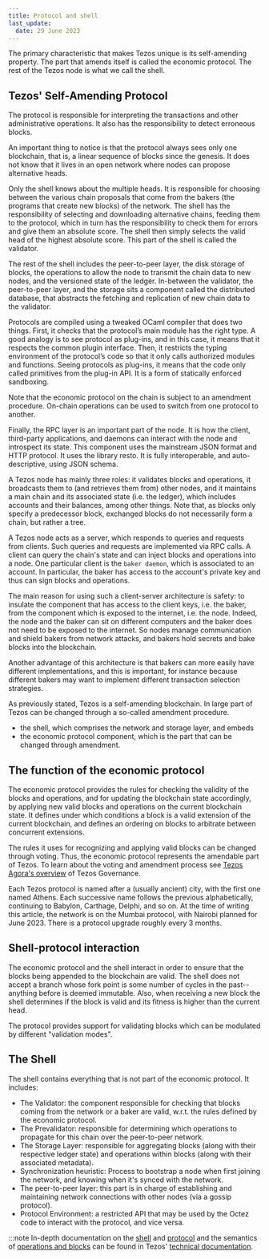 ```yaml
---
title: Protocol and shell
last_update:
  date: 29 June 2023
---
```


The primary characteristic that makes Tezos unique is its self-amending property. The part that amends itself is called the economic protocol. The rest of the Tezos node is what we call the shell.

## Tezos' Self-Amending Protocol

The protocol is responsible for interpreting the transactions and other administrative operations. It also has the responsibility to detect erroneous blocks.

An important thing to notice is that the protocol always sees only one blockchain, that is, a linear sequence of blocks since the genesis. It does not know that it lives in an open network where nodes can propose alternative heads.

Only the shell knows about the multiple heads. It is responsible for choosing between the various chain proposals that come from the bakers (the programs that create new blocks) of the network. The shell has the responsibility of selecting and downloading alternative chains, feeding them to the protocol, which in turn has the responsibility to check them for errors and give them an absolute score. The shell then simply selects the valid head of the highest absolute score. This part of the shell is called the validator.

The rest of the shell includes the peer-to-peer layer, the disk storage of blocks, the operations to allow the node to transmit the chain data to new nodes, and the versioned state of the ledger. In-between the validator, the peer-to-peer layer, and the storage sits a component called the distributed database, that abstracts the fetching and replication of new chain data to the validator.

Protocols are compiled using a tweaked OCaml compiler that does two things. First, it checks that the protocol’s main module has the right type. A good analogy is to see protocol as plug-ins, and in this case, it means that it respects the common plugin interface. Then, it restricts the typing environment of the protocol’s code so that it only calls authorized modules and functions. Seeing protocols as plug-ins, it means that the code only called primitives from the plug-in API. It is a form of statically enforced sandboxing.

Note that the economic protocol on the chain is subject to an amendment procedure. On-chain operations can be used to switch from one protocol to another.

Finally, the RPC layer is an important part of the node. It is how the client, third-party applications, and daemons can interact with the node and introspect its state. This component uses the mainstream JSON format and HTTP protocol. It uses the library resto. It is fully interoperable, and auto-descriptive, using JSON schema.

A Tezos node has mainly three roles: it validates blocks and operations, it broadcasts them to (and retrieves them from) other nodes, and it maintains a main chain and its associated state (i.e. the ledger), which
includes accounts and their balances, among other things. Note that, as blocks only specify a predecessor block, exchanged blocks do not necessarily form a chain, but rather a tree.

A Tezos node acts as a server, which responds to queries and requests from clients. Such queries and requests are implemented via RPC calls. A client can query the chain's state and can inject blocks and operations into a
node. One particular client is the `baker daemon`, which is associated to an account. In particular, the baker has access to the account's private key and thus can sign blocks and operations.

The main reason for using such a client-server architecture is safety: to insulate the component that has access to the client keys, i.e. the baker, from the component which is exposed to the internet, i.e. the
node. Indeed, the node and the baker can sit on different computers and the baker does not need to be exposed to the internet. So nodes manage communication and shield bakers from network attacks, and bakers hold
secrets and bake blocks into the blockchain.

Another advantage of this architecture is that bakers can more easily have different implementations, and this is important, for instance because different bakers may want to implement different transaction
selection strategies.

As previously stated, Tezos is a self-amending blockchain. In large part of Tezos can be changed through a so-called amendment procedure.

-   the shell, which comprises the network and storage layer, and embeds
-   the economic protocol component, which is the part that can be
    changed through amendment.

## The function of the economic protocol

The economic protocol provides the rules for checking the validity of the blocks and operations, and for updating the blockchain state accordingly, by applying new valid blocks and operations on the current blockchain state. It defines under which conditions a block is a valid extension of the current blockchain, and defines an ordering on blocks to arbitrate between concurrent extensions.

The rules it uses for recognizing and applying valid blocks can be changed through voting. Thus, the economic protocol represents the amendable part of Tezos. To learn about the voting and amendment process see [Tezos Agora's overview](https://www.tezosagora.org/learn) of Tezos Governance.

Each Tezos protocol is named after a (usually ancient) city, with the first one named Athens. Each successive name follows the previous alphabetically, continuing to Babylon, Carthage, Delphi, and so on. At the time of writing this article, the network is on the Mumbai protocol, with Nairobi planned for June 2023. There is a protocol upgrade roughly every 3 months.

## Shell-protocol interaction

The economic protocol and the shell interact in order to ensure that the blocks being appended to the blockchain are valid. The shell does not accept a branch whose fork point is some number of cycles in the past--anything before is deemed immutable. Also, when receiving a new block the shell determines if the block is valid and its fitness is higher than the current head.

The protocol provides support for validating blocks which can be modulated by different "validation modes".


## The Shell

The shell contains everything that is not part of the economic protocol. It includes:

- The Validator: the component responsible for checking that blocks coming from the network or a baker are valid, w.r.t. the rules defined by the economic protocol.
- The Prevalidator: responsible for determining which operations to propagate for this chain over the peer-to-peer network.
- The Storage Layer: responsible for aggregating blocks (along with their respective ledger state) and operations within blocks (along with their associated metadata).
- Synchronization heuristic: Process to bootstrap a node when first joining the network, and knowing when it's synced with the network.
- The peer-to-peer layer: this part is in charge of establishing and maintaining network connections with other nodes (via a gossip protocol).
- Protocol Environment: a restricted API that may be used by the Octez code to interact with the protocol, and vice versa.


:::note
In-depth documentation on the [shell](https://tezos.gitlab.io/shell/the_big_picture.html) and [protocol](https://tezos.gitlab.io/active/protocol.html) and the semantics of [operations and blocks](https://tezos.gitlab.io/active/blocks_ops.html) can be found in Tezos' [technical documentation](https://tezos.gitlab.io/index.html).
